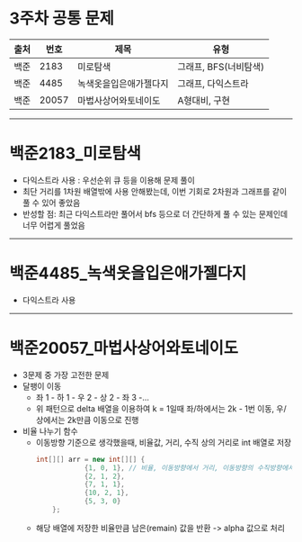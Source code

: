 # 3주차 공통 문제
|출처| 번호    | 제목          | 유형            |
|---|-------|-------------|---------------|
|백준| 2183  | 미로탐색        | 그래프, BFS(너비탐색) |
|백준| 4485  | 녹색옷을입은애가젤다지 | 그래프, 다익스트라    |
|백준| 20057 | 마법사상어와토네이도  | A형대비, 구현      |

---

# 백준2183_미로탐색
- 다익스트라 사용 : 우선순위 큐 등을 이용해 문제 풀이
- 최단 거리를 1차원 배열밖에 사용 안해봤는데, 이번 기회로 2차원과 그래프를 같이 풀 수 있어 좋았음
- 반성할 점: 최근 다익스트라만 풀어서 bfs 등으로 더 간단하게 풀 수 있는 문제인데 너무 어렵게 풀었음

---

# 백준4485_녹색옷을입은애가젤다지
- 다익스트라 사용

---

# 백준20057_마법사상어와토네이도
- 3문제 중 가장 고전한 문제    
- 달팽이 이동
  - 좌 1 - 하 1 - 우 2 - 상 2 - 좌 3 -...
  - 위 패턴으로 delta 배열을 이용하여 k = 1일때 좌/하에서는 2k - 1번 이동, 우/상에서는 2k만큼 이동으로 진행   
- 비율 나누기 함수
  - 이동방향 기준으로 생각했을때, 비율값, 거리, 수직 상의 거리로 int 배열로 저장
    ``` java
    int[][] arr = new int[][] {
                {1, 0, 1}, // 비율, 이동방향에서 거리, 이동방향의 수직방향에서 거리
                {2, 1, 2},
                {7, 1, 1},
                {10, 2, 1},
                {5, 3, 0}
        };
    ```
  - 해당 배열에 저장한 비율만큼 남은(remain) 값을 반환 -> alpha 값으로 처리